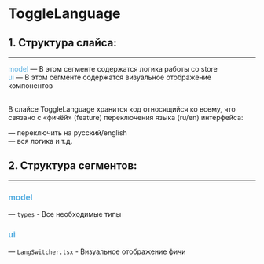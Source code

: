 # ToggleLanguage

## 1. Структура слайса:
***

<span style="color:#59afe1">model</span> &mdash; В этом сегменте содержатся логика работы со store <br/>
<span style="color:#59afe1">ui</span> &mdash; В этом сегменте содержатся визуальное отображение компонентов
<br/>
<br/>


В слайсе ToggleLanguage хранится код относящийся ко всему, что связано с «фичёй» (feature) переключения языка (ru/en)
интерфейса:

&mdash; переключить на русский/english <br>
&mdash; вся логика и т.д. <br>

## 2. Структура сегментов:
***

### <span style="color:#59afe1">model</span><br>
&mdash; `types` - Все необходимые типы <br>

### <span style="color:#59afe1">ui</span><br>
&mdash; `LangSwitcher.tsx` - Визуальное отображение фичи <br>
